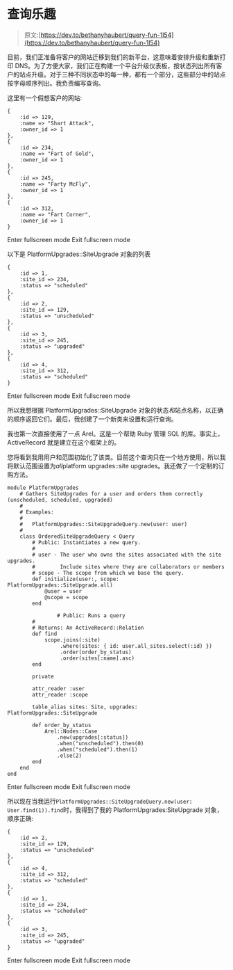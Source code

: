 # 查询乐趣

> 原文:[https://dev.to/bethanyhaubert/query-fun-1l54](https://dev.to/bethanyhaubert/query-fun-1l54)

目前，我们正准备将客户的网站迁移到我们的新平台，这意味着安排升级和重新打印 DNS。为了方便大家，我们正在构建一个平台升级仪表板，按状态列出所有客户的站点升级。对于三种不同状态中的每一种，都有一个部分，这些部分中的站点按字母顺序列出。我负责编写查询。

这里有一个假想客户的网站:

```
{
    :id => 129,
    :name => "Shart Attack",
    :owner_id => 1
},
{
    :id => 234,
    :name => "Fart of Gold",
    :owner_id => 1
},
{
    :id => 245,
    :name => "Farty McFly",
    :owner_id => 1
},
{
    :id => 312,
    :name => "Fart Corner",
    :owner_id => 1
} 
```

Enter fullscreen mode Exit fullscreen mode

以下是 PlatformUpgrades::SiteUpgrade 对象的列表

```
{
    :id => 1,
    :site_id => 234,
    :status => "scheduled"
},
{
    :id => 2,
    :site_id => 129,
    :status => "unscheduled"
},
{
    :id => 3,
    :site_id => 245,
    :status => "upgraded"
},
{
    :id => 4,
    :site_id => 312,
    :status => "scheduled"
} 
```

Enter fullscreen mode Exit fullscreen mode

所以我想根据 PlatformUpgrades::SiteUpgrade 对象的状态*和*站点名称，以正确的顺序返回它们。最后，我创建了一个新类来设置和运行查询。

我也第一次直接使用了一点 Arel。这是一个帮助 Ruby 管理 SQL 的库。事实上，ActiveRecord 就是建立在这个框架上的。

您将看到我用用户和范围初始化了该类。目前这个查询只在一个地方使用，所以我将默认范围设置为*all*platform upgrades::site upgrades。我还做了一个定制的订购方法。

```
module PlatformUpgrades
    # Gathers SiteUpgrades for a user and orders them correctly (unscheduled, scheduled, upgraded)
    #
    # Examples:
    #
    #   PlatformUpgrades::SiteUpgradeQuery.new(user: user)
    #
    class OrderedSiteUpgradeQuery < Query
        # Public: Instantiates a new query.
        #
        # user - The user who owns the sites associated with the site upgrades.
        #        Include sites where they are collaborators or members
        # scope - The scope from which we base the query.
        def initialize(user:, scope: PlatformUpgrades::SiteUpgrade.all)
            @user = user
            @scope = scope
        end

                # Public: Runs a query
        #
        # Returns: An ActiveRecord::Relation 
        def find
            scope.joins(:site)
                 .where(sites: { id: user.all_sites.select(:id) })
                 .order(order_by_status)
                 .order(sites[:name].asc)
        end

        private

        attr_reader :user
        attr_reader :scope

        table_alias sites: Site, upgrades: PlatformUpgrades::SiteUpgrade

        def order_by_status
            Arel::Nodes::Case
                .new(upgrades[:status])
                .when("unscheduled").then(0)
                .when("scheduled").then(1)
                .else(2)
        end
    end
end 
```

Enter fullscreen mode Exit fullscreen mode

所以现在当我运行`PlatformUpgrades::SiteUpgradeQuery.new(user: User.find(1)).find`时，我得到了我的 PlatformUpgrades:SiteUpgrade 对象，顺序正确:

```
{
    :id => 2,
    :site_id => 129,
    :status => "unscheduled"
},
{
    :id => 4,
    :site_id => 312,
    :status => "scheduled"
},
{
    :id => 1,
    :site_id => 234,
    :status => "scheduled"
},
{
    :id => 3,
    :site_id => 245,
    :status => "upgraded"
} 
```

Enter fullscreen mode Exit fullscreen mode